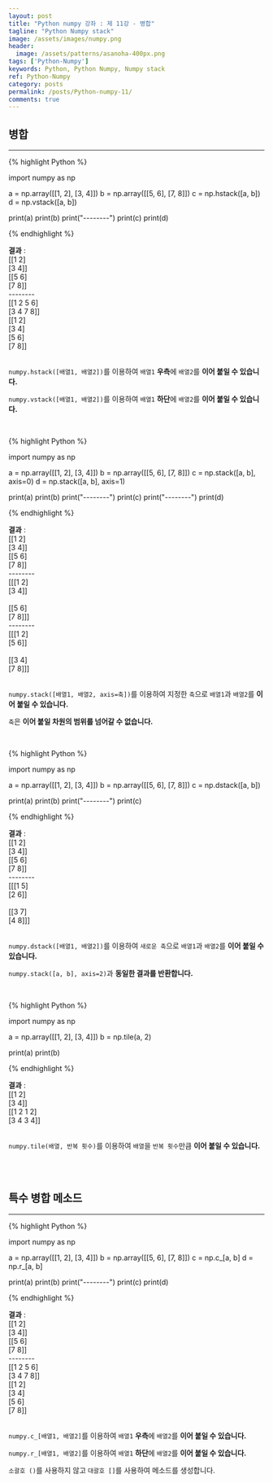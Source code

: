```yaml
---
layout: post
title: "Python numpy 강좌 : 제 11강 - 병합"
tagline: "Python Numpy stack"
image: /assets/images/numpy.png
header:
  image: /assets/patterns/asanoha-400px.png
tags: ['Python-Numpy']
keywords: Python, Python Numpy, Numpy stack
ref: Python-Numpy
category: posts
permalink: /posts/Python-numpy-11/
comments: true
---
```


## 병합 ##
----------

{% highlight Python %}

import numpy as np

a = np.array([[1, 2], [3, 4]])
b = np.array([[5, 6], [7, 8]])
c = np.hstack([a, b])
d = np.vstack([a, b])

print(a)
print(b)
print("--------")
print(c)
print(d)

{% endhighlight %}

**결과**
:    
[[1 2]<br>
 [3 4]]<br>
[[5 6]<br>
 [7 8]]<br>
--------<br>
[[1 2 5 6]<br>
 [3 4 7 8]]<br>
[[1 2]<br>
 [3 4]<br>
 [5 6]<br>
 [7 8]]<br>
<br>

`numpy.hstack([배열1, 배열2])`를 이용하여 `배열1` **우측**에 `배열2`를 **이어 붙일 수 있습니다.**

`numpy.vstack([배열1, 배열2])`를 이용하여 `배열1` **하단**에 `배열2`를 **이어 붙일 수 있습니다.**

<br>

{% highlight Python %}

import numpy as np

a = np.array([[1, 2], [3, 4]])
b = np.array([[5, 6], [7, 8]])
c = np.stack([a, b], axis=0)
d = np.stack([a, b], axis=1)

print(a)
print(b)
print("--------")
print(c)
print("--------")
print(d)

{% endhighlight %}

**결과**
:    
[[1 2]<br>
 [3 4]]<br>
[[5 6]<br>
 [7 8]]<br>
--------<br>
[[[1 2]<br>
  [3 4]]<br>
<br>
 [[5 6]<br>
  [7 8]]]<br>
--------<br>
[[[1 2]<br>
  [5 6]]<br>
<br>
 [[3 4]<br>
  [7 8]]]<br>
<br>

`numpy.stack([배열1, 배열2, axis=축])`를 이용하여 지정한 `축`으로 `배열1`과 `배열2`를 **이어 붙일 수 있습니다.**

`축`은 **이어 붙일 차원의 범위를 넘어갈 수 없습니다.**

<br>

{% highlight Python %}

import numpy as np

a = np.array([[1, 2], [3, 4]])
b = np.array([[5, 6], [7, 8]])
c = np.dstack([a, b])

print(a)
print(b)
print("--------")
print(c)

{% endhighlight %}

**결과**
:    
[[1 2]<br>
 [3 4]]<br>
[[5 6]<br>
 [7 8]]<br>
--------<br>
[[[1 5]<br>
  [2 6]]<br>
<br>
 [[3 7]<br>
  [4 8]]]<br>
<br>

`numpy.dstack([배열1, 배열2])`를 이용하여 `새로운 축`으로 `배열1`과 `배열2`를 **이어 붙일 수 있습니다.**

`numpy.stack([a, b], axis=2)`과 **동일한 결과를 반환합니다.**

<br>

{% highlight Python %}

import numpy as np

a = np.array([[1, 2], [3, 4]])
b = np.tile(a, 2)

print(a)
print(b)

{% endhighlight %}

**결과**
:    
[[1 2]<br>
 [3 4]]<br>
[[1 2 1 2]<br>
 [3 4 3 4]]<br>
<br>

`numpy.tile(배열, 반복 횟수)`를 이용하여 `배열`을 `반복 횟수`만큼 **이어 붙일 수 있습니다.**

<br>
<br>

## 특수 병합 메소드 ##
----------

{% highlight Python %}

import numpy as np

a = np.array([[1, 2], [3, 4]])
b = np.array([[5, 6], [7, 8]])
c = np.c_[a, b]
d = np.r_[a, b]

print(a)
print(b)
print("--------")
print(c)
print(d)

{% endhighlight %}

**결과**
:    
[[1 2]<br>
 [3 4]]<br>
[[5 6]<br>
 [7 8]]<br>
--------<br>
[[1 2 5 6]<br>
 [3 4 7 8]]<br>
[[1 2]<br>
 [3 4]<br>
 [5 6]<br>
 [7 8]]<br>
<br>

`numpy.c_[배열1, 배열2]`를 이용하여 `배열1` **우측**에 `배열2`를 **이어 붙일 수 있습니다.**

`numpy.r_[배열1, 배열2]`를 이용하여 `배열1` **하단**에 `배열2`를 **이어 붙일 수 있습니다.**

`소괄호 ()`를 사용하지 않고 `대괄호 []`를 사용하여 메소드를 생성합니다.
